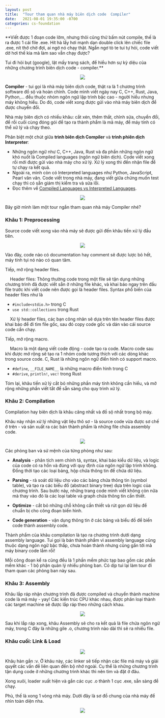 ```yaml
---
layout: post
title:  "Tour tham quan nhà máy biên dịch code  Compiler"
date:   2021-08-01 19:35:00 -0700
categories: cs-foundation
---
```


**Viết được 1 đoạn code lởm, nhưng thôi cũng thử bấm nút compile, thế là ra được 1 cái file .exe. Hít hà lấy hơi mạnh dạn double click lên chiếc file .exe, nít thở chờ đợi, ai ngờ nó chạy thật. Ngẩn ngơ tò te tui tự hỏi, code viết dở hơi thế kia mà làm sao vẫn chạy được?

Tui đi hỏi bụt (google), lật mấy trang sách, để hiểu hơn sự kỳ diệu của những chương trình biên dịch code - compiler.**

<center><img src="{{ site.url }}/assets/compiler-tour/compiler-hoat-dong-nhu-the-nao.png"></center>

**Compiler** - tui gọi là nhà máy biên dịch code, thật ra là 1 chương trình software đồ sộ và hoàn chỉnh. Code mình viết ngày nay C, C++, Rust, Java, Python,... đều thuộc nhóm ngôn ngữ lập trình bậc cao - người hiểu nhưng máy không hiểu. Do đó, code viết xong được gửi vào nhà máy biên dịch để được chuyển đổi.

Nhà máy biên dịch có nhiều khâu: cắt xén, thêm thắt, chỉnh sửa, chuyển đổi, để rồi cuối cùng đóng gói để tạo ra thành phẩm là mã máy, để máy tính có thể xử lý và chạy theo.

Phân biệt một chút giữa **trình biên dịch Compiler** và **trình phiên dịch Interpreter**:

* Những ngôn ngữ như C, C++, Java, Rust và đa phần những ngôn ngữ khó nuốt là Compiled languages (ngôn ngữ biên dịch). Code viết xong rồi mới được gửi vào nhà máy cho xử lý. Xử lý xong thì đến nhận file để tự chạy ra kết quả.
* Ngoài ra, mình còn có Interpreted languages như Python, JavaScript, Pearl vân vân. Code viết trong nhà máy, đang viết giữa chừng muốn test chạy thì có sẵn giám thị kiểm tra và sửa lỗi.
* Đọc thêm về [Compiled Languages vs Interpreted Languages][compiled-languages-vs-interpreted-languages].

<center><img src="{{ site.url }}/assets/compiler-tour/interpreting-vs-compiling.png"></center>

Bây giờ mình làm một tour ngắn tham quan nhà máy Compiler nhé?

### __Khâu 1: Preprocessing__

Source code viết xong vào nhà máy sẽ được gửi đến khâu tiền xử lý đầu tiên.

<center><img src="{{ site.url }}/assets/compiler-tour/compiler-hoat-dong-nhu-the-nao-preprocessing.png"></center>

Vào đây, code nào có documentation hay comment sẽ được lược bỏ hết, máy tính tụi nó nào có quan tâm.

Tiếp, mở rộng header files.

&nbsp;&nbsp;&nbsp;&nbsp;Header files: Thông thường code trong một file sẽ tận dụng những chương trình đã được viết sẵn ở những file khác, và khai báo ngay trên đầu file trước khi viết code nên được gọi là header files. Syntax phổ biến của header files như là

  * `#include<stdio.h>` trong C
  * `use std::collections` trong Rust

&nbsp;&nbsp;&nbsp;&nbsp;Xử lý header files, các bạn công nhân sẽ dựa trên tên header files được khai báo để đi tìm file gốc, sau đó copy code gốc và dán vào cái source code cần chạy.

Tiếp, mở rộng macro.

&nbsp;&nbsp;&nbsp;&nbsp;Macro là một dạng viết code động - code tạo ra code. Macro code sau khi được mở rộng sẽ tạo ra 1 nhóm code tương thích với các dòng khác trong source code. C, Rust là những ngôn ngữ điển hình có support macro.

  * `#define`, `__FILE_NAME__` là những macro điển hình trong C
  * `#derive`, `println!`, `vec!` trong Rust

Tóm lại, khâu tiền xử lý cắt bỏ những phần máy tính không cần hiểu, và mở rộng những phần viết tắt để sẵn sàng cho quy trình xử lý.

### __Khâu 2: Compilation__

Compilation hay biên dịch là khâu căng nhất và đồ sộ nhất trong bộ máy.  

Khâu này nhận xử lý những vật liệu thô sơ - là source code vừa được sơ chế ở trên - và sản xuất ra các bán thành phẩm là những file chứa assembly code.

<center><img src="{{ site.url }}/assets/compiler-tour/compiler-hoat-dong-nhu-the-nao-compilation.png"></center>

Các phòng ban và sứ mệnh của từng phòng như sau:

* **Analysis** - phân tích xem chính tả, syntax, khai báo kiểu dữ liệu, và logic của code có ra hồn và đúng với quy định của ngôn ngữ lập trình không. Đồng thời tạo các loại bảng, hộp chứa thông tin để chứa dữ liệu.

* **Parsing** - rà soát dữ liệu cho vào các bảng chứa thông tin (symbol table), và tạo ra các biểu đồ (abstract binary tree) dựa trên logic của chương trình. Sau bước này, những trang code mình viết không còn nữa mà thay vào đó là các loại table và graph chứa thông tin cần thiết.

* **Optimize** - cắt bỏ những chỗ không cần thiết và rút gọn dữ liệu để chuẩn bị cho công đoạn biến hình.

* **Code generation** - vận dụng thông tin ở các bảng và biểu đồ để biến code thành assembly code.

Thành phẩm của khâu compilation là tạo ra chương trình dưới dạng assembly language. Tui gọi là bán thành phẩm vì assembly language cũng thuộc dạng ngôn ngữ bậc thấp, chưa hoàn thành nhưng cũng gần tới mã máy binary code lắm rồi!

Mỗi công đoạn kể ra cũng đều là 1 phần mềm phức tạp bao gồm các phần mềm khác - 1 bộ phận quản lý nhiều phòng ban. Có dịp tui lại làm tour đi tham quan các phòng ban này sau.

### __Khâu 3: Assembly__

Khâu lắp ráp nhận chương trình đã được compiled và chuyển thành machine code là mã máy - yay! Các kiến trúc CPU khác nhau, được phân loại thành các target machine sẽ được lắp ráp theo những cách khau. 

<center><img src="{{ site.url }}/assets/compiler-tour/compiler-hoat-dong-nhu-the-nao-assembly.png"></center>

Sau khi lắp ráp xong, khâu Assembly sẽ cho ra kết quả là file chứa ngôn ngữ máy, trong C đây là những gile .o, chương trình nào dài thì sẽ ra nhiều file.

### __Khâu cuối: Link & Load__

<center><img src="{{ site.url }}/assets/compiler-tour/compiler-hoat-dong-nhu-the-nao-link-load.png"></center>

Khâu hàn gắn :v. Ở khâu này, các linker sẽ tiếp nhận các file mã máy và giải quyết các vấn đề liên quan đến bộ nhớ ngoài. Cụ thể là những chương trình tận dụng code ở những chương trình khác thì nên tìm và đặt ở đâu.

Xong xuôi, loader xuất hiện và gắn các cục .o thành 1 cục .exe, sẵn sàng để chạy.

Phù, thế là xong 1 vòng nhà máy. Dưới đây là sơ đồ chung của nhà máy để nhìn toàn diện nha.

<center><img src="{{ site.url }}/assets/compiler-tour/compiler-hoat-dong-nhu-the-nao-overall.png"></center>

[compiled-languages-vs-interpreted-languages]: https://www.geeksforgeeks.org/difference-between-compiled-and-interpreted-language/
